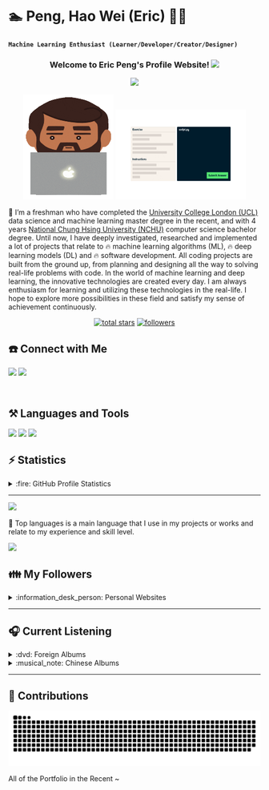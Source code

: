 # :swimmer: Peng, Hao Wei (Eric) :guardsman: 

**`Machine Learning Enthusiast (Learner/Developer/Creator/Designer)`**

<!-- WELCOME WEBSITE -->
<h3 align="center">
  Welcome to Eric Peng's Profile Website!
  <img src="https://media.giphy.com/media/hvRJCLFzcasrR4ia7z/giphy.gif" width="28">
</h3> 



<!-- GIF SECTION -->
<p align="center">
  <a href="https://git.io/typing-svg"><img src="https://readme-typing-svg.demolab.com/?lines=Machine%20Learning%20Enthusiast;5%2B%20years%20of%20coding%20experienced;1%20year%20Full%20Stack%20internship%20experienced;Always%20possessing%20curiosity;Work%20Life%20Balance%20!!&font=Secular%20One&duration=2500&pause=1200&color=9D2CF7&center=true&width=440&height=75"></a>
</p>

<p align="center">
<img src="https://github.com/Hao-Wei-Peng/Hao-Wei-Peng/blob/main/coding.gif" alt="unclecoding"  width="180" height="210"/>
<img src="https://github.com/Hao-Wei-Peng/Hao-Wei-Peng/blob/main/python.gif" alt="mushcoding"  width="260" height="180"/>
</p>


<!-- PERSONAL INTRO -->
:notebook_with_decorative_cover: I’m a freshman who have completed the [University College London (UCL)](https://www.ucl.ac.uk/prospective-students/graduate/taught-degrees/data-science-and-machine-learning-msc) data science and machine learning master degree in the recent, and with 4 years [National Chung  Hsing University (NCHU)](http://www.cs.nchu.edu.tw/v4/en/) computer science bachelor degree. Until now, I have deeply investigated, researched and implemented a lot of projects that relate to :fire: machine learning algorithms (ML), :fire: deep learning models (DL) and :fire: software development. All coding projects are built from the ground up, from planning and designing all the way to solving real-life problems with code. In the world of machine learning and deep learning, the innovative technologies are created every day. I am always enthusiasm for learning and utilizing these technologies in the real-life. I hope to explore more possibilities in these field and satisfy my sense of achievement continuously. 




<!-- SOCIAL BADGES SECTION -->
<p align="center">
<!--   <a href="https://www.youtube.com/c/DevProTips?sub_confirmation=1">
    <img alt="youtube subscribers" title="Subscribe to my YouTube channel" src="https://custom-icon-badges.demolab.com/youtube/channel/subscribers/UCipSxT7a3rn81vGLw9lqRkg?color=%23E05D44&label=SUBSCRIBE&logo=video&logoColor=white&style=for-the-badge&labelColor=CE4630"/></a> 
  
  <a href="https://www.youtube.com/c/DevProTips">
    <img alt="youtube views" title="YouTube views" src="https://custom-icon-badges.demolab.com/youtube/channel/views/UCipSxT7a3rn81vGLw9lqRkg?color=%23E1AD0E&logo=video&logoColor=white&style=for-the-badge&labelColor=C79600"/></a>  <a href="https://github.com/Hao-Wei-Peng/Simple-View-Counter"> -->
  
  <a href="https://github.com/Hao-Wei-Peng/Hao-Wei-Peng/stargazers">
    <img alt="total stars" title="Total stars on GitHub" src="https://custom-icon-badges.demolab.com/github/stars/Hao-Wei-Peng?color=55960c&style=for-the-badge&labelColor=488207&logo=star"/></a>
  
  <a href="https://github.com/Hao-Wei-Peng?tab=followers">
         <img alt="followers" title="Followers other on Github" src="https://custom-icon-badges.demolab.com/github/followers/Hao-Wei-Peng?color=236ad3&labelColor=1155ba&style=for-the-badge&logo=person-add&label=Follow&logoColor=white"/></a>
   
</p>




<!-- CONNECT WITH ME -->
<!-- ## <img src="https://github.com/Hao-Wei-Peng/Hao-Wei-Peng/blob/main/phone.gif" width="40"> -->

## :phone: Connect with Me 
<p align="left">
<a href=https://www.linkedin.com/in/hao-wei-eric-peng-38a7311a6/?locale=en_US><img src="https://img.shields.io/badge/LinkedIn-0077B5?style=for-the-badge&logo=linkedin&logoColor=white"></a>
<a href="mailto:eric.hw.peng@gmail.com"><img src="https://img.shields.io/badge/Gmail-D14836?style=for-the-badge&logo=gmail&logoColor=white"></a>
</p>
</br>


<!-- PROGRAMMING LANGUAGES -->
<!-- ## <img src="https://github.com/Hao-Wei-Peng/Hao-Wei-Peng/blob/main/computer.gif" width="40"> -->

## ⚒️ Languages and Tools
<!--
<img align="left" alt="Python" width="30px" style="padding-right:10px;" src="https://cdn.jsdelivr.net/gh/devicons/devicon/icons/python/python-original.svg" />
<img align="left" alt="JupyterNotebook" width="30px" style="padding-right:10px;" src="https://cdn.jsdelivr.net/gh/devicons/devicon/icons/jupyter/jupyter-original-wordmark.svg" />
<img align="left" alt="Pytorch" width="30px" style="padding-right:10px;" src="https://cdn.jsdelivr.net/gh/devicons/devicon/icons/pytorch/pytorch-original.svg" />       
<img align="left" alt="Git" width="30px" style="padding-right:10px;" src="https://cdn.jsdelivr.net/gh/devicons/devicon/icons/git/git-original.svg" />
<img align="left" alt="GitHub" width="30px" style="padding-right:10px;" src="https://cdn.jsdelivr.net/gh/devicons/devicon/icons/github/github-original.svg" />
<img align="left" alt="VisualStudio" width="30px" style="padding-right:10px;" src="https://cdn.jsdelivr.net/gh/devicons/devicon/icons/visualstudio/visualstudio-plain.svg" />
<img align="left" alt="Latex" width="30px" style="padding-right:10px;" src="https://cdn.jsdelivr.net/gh/devicons/devicon/icons/latex/latex-original.svg" />
<img align="left" alt="JavaScript" width="30px" style="padding-right:10px;" src="https://cdn.jsdelivr.net/gh/devicons/devicon/icons/javascript/javascript-plain.svg" />
<img align="left" alt="HTML" width="30px" style="padding-right:10px;" src="https://cdn.jsdelivr.net/gh/devicons/devicon/icons/html5/html5-plain.svg" />
<img align="left" alt="CSS" width="30px" style="padding-right:10px;" src="https://cdn.jsdelivr.net/gh/devicons/devicon/icons/css3/css3-plain.svg" />
<img align="left" alt="Linux" width="30px" style="padding-right:10px;" src="https://cdn.jsdelivr.net/gh/devicons/devicon/icons/linux/linux-original.svg" />
<img align="left" alt="Linux" width="30px" style="padding-right:10px;" src="https://cdn.jsdelivr.net/gh/devicons/devicon/icons/azure/azure-original.svg" />   
-->


<img src="https://skillicons.dev/icons?i=py,c,cs,cpp,javascript,html,css,bootstrap,java,scala" />
<img src="https://skillicons.dev/icons?i=ai,pytorch,tensorflow,vscode,visualstudio,aws,mysql,git,github,latex" />

<!-- LINES -->
<img src="https://www.animatedimages.org/data/media/562/animated-line-image-0429.gif" width="450px">



<!-- STATISTICS -->
<!-- ## <img src="https://github.com/Hao-Wei-Peng/Hao-Wei-Peng/blob/main/statistic_chart.gif" width="40"> -->

## ⚡ Statistics
<details> 
  <summary> :fire: GitHub Profile Statistics</summary>
  <br/>
    <a href="https://github.com/anuraghazra/github-readme-stats"><img alt="Peng, Hao Wei's Github Statistics" src="https://github-readme-stats-sigma-five.vercel.app/api/?username=Hao-Wei-Peng&show_icons=true&theme=swift&hide_border=true" height="180px" /></a>
<!--     <a href="https://github.com/anuraghazra/github-readme-stats"><img alt="Peng, Hao Wei's Top Languages" src="https://github-readme-stats-sigma-five.vercel.app/api/top-langs/?username=Hao-Wei-Peng&layout=compact&theme=react&hide_border=true&title_color=F85D7F&icon_color=F8D866" width="450px" height="180px" /></a> -->
   
  <br/>
</details>

---
<img src="https://github-readme-streak-stats.herokuapp.com?user=Hao-Wei-Peng&theme=violet-punch" width="550">

:notebook: Top languages is a main language that I use in my projects or works and relate to my experience and skill level.


<!-- LINES -->
<img src="https://www.animatedimages.org/data/media/562/animated-line-image-0429.gif" width="450px">




<!-- GitHub FOLLOWERS -->
<!-- ## <img src="https://github.com/Hao-Wei-Peng/Hao-Wei-Peng/blob/main/friend.gif" width="40"> --> 

## :family: My Followers
<details>
<summary> :information_desk_person: Personal Websites </summary>

<!--START_SECTION:top-followers-->
<table>
  <tr>
    <td align="center">
      <a href="https://github.com/ChengTsungPao">
        <img src="https://avatars.githubusercontent.com/u/46835017?v=4" width="100px;" alt="ChengTsungPao"/>
      </a>
      <br />
      <a href="https://github.com/ChengTsungPao">ChengTsungPao</a>
    </td>
    <td align="center">
      <a href="https://github.com/juceyj">
        <img src="https://avatars.githubusercontent.com/u/53820204?v=4" width="100px;" alt="Jiayi Liu"/>
      </a>
      <br />
      <a href="https://github.com/juceyj">Jiayi Liu</a>
    </td>
</tr>
  <tr>
    <td align="center">
      <a href="https://github.com/alicia7mm">
        <img src="https://avatars.githubusercontent.com/u/60660031?v=4" width="100px;" alt="alicia7mm"/>
      </a>
      <br />
      <a href="https://github.com/alicia7mm">alicia7mm</a>
    </td> 
    <td align="center">
      <a href="https://github.com/Weile0409">
        <img src="https://avatars.githubusercontent.com/u/27005037?v=4" width="100px;" alt="Weile0409"/>
      </a>
      <br />
      <a href="https://github.com/Weile0409">Wei Le</a>
    </td>
    
</tr>
</table>
<!--ENG_SECTION:bottom-followers-->

</details>

---





<!-- FAVORITE MUSICS -->
<!-- ## <img src="https://github.com/Hao-Wei-Peng/Hao-Wei-Peng/blob/main/music.gif" width="40"> -->

## :headphones: Current Listening
<details>
<summary> :dvd: Foreign Albums </summary>
<p align="center"><a href="https://www.last.fm/music/The+Weeknd/Starboy"><img src="https://lastfm.freetls.fastly.net/i/u/64s/2eff583c50e9ebe32857ca8bedbd25bd.jpg" title="The Weeknd - Starboy"></a> <a href="https://www.last.fm/music/Ed+Sheeran/No.6+Collaborations+Project"><img src="https://lastfm.freetls.fastly.net/i/u/64s/3ccb1f5d6891d9810e2a1e6e9dc3338e.jpg#3ccb1f5d6891d9810e2a1e6e9dc3338e" title="Ed Sheeran - No.6 Collaborations Project"></a> <a href="https://www.last.fm/music/Taylor+Swift/Red+(Taylor%27s+Version)"><img src="https://lastfm.freetls.fastly.net/i/u/64s/6b7a28849d6a3b673f49873414cb03a8.jpg" title="Taylor Swift - Red"></a> <a href="https://www.last.fm/music/Charlie+Puth/CHARLIE"><img src="https://lastfm.freetls.fastly.net/i/u/64s/1f4d106bfc5a4d0e8dcec8490630fab3.jpg" title="Charlie Puth - CHARLIE"></a> <a href="https://www.last.fm/music/Bruno+Mars/Doo-Wops+&+Hooligans"><img src="https://lastfm.freetls.fastly.net/i/u/64s/f7670d1bcac523562726c1774f45285f.jpg" title="Bruno Mars - Doo-Wops & Hooligans"></a> <a href="https://www.last.fm/music/David+Archuleta/David+Archuleta"><img src="https://lastfm.freetls.fastly.net/i/u/64s/691843351111ec4b74a62fb446f93b86.jpg" title="David Archuleta - David Archuleta"></a> <a href="https://www.last.fm/music/Coldplay/A+Head+Full+of+Dreams"><img src="https://lastfm.freetls.fastly.net/i/u/64s/174d490504bf25ced4880e8fd54ddb1c.jpg" title="Coldplay - A Head Full of Dreams"></a> <a href="https://www.last.fm/music/Imagine+Dragons/Night+Visions"><img src="https://lastfm.freetls.fastly.net/i/u/64s/ecae82853b784726c7e2c4e2ba55a4fd.jpg" title="Imagine Dragons - Night Visions"></a> <a href="https://www.last.fm/music/NewJeans/NewJeans+1st+EP+%27New+Jeans%27"><img src="https://lastfm.freetls.fastly.net/i/u/64s/eb43ff27cf3e528ba0ed6306d52139a5.jpg" title="NewJeans - NewJeans 1st EP 'New Jeans'"></a> <a href="https://www.last.fm/music/LE+SSERAFIM/FEARLESS"><img src="https://lastfm.freetls.fastly.net/i/u/64s/57bb7bc0affcae6892865a7f19828e4b.jpg" title="LE SSERAFIM - FEARLESS"></a> <a href="https://www.last.fm/music/Tyler+Shaw/Tyler+Shaw"><img src="https://lastfm.freetls.fastly.net/i/u/64s/b0d367f32c392f148ff0bbf134c6a789.jpg" title="Tyler Shaw - Tyler Shaw"></a> <a href="https://www.last.fm/music/Lady+Antebellum/Need+You+Now"><img src="https://lastfm.freetls.fastly.net/i/u/64s/e693b627d4bc40c6a149883ca8e69d4d.jpg" title="Lady Antebellum - Need You Now"></a>
</p>
</details>





<details>
<summary> :musical_note: Chinese Albums </summary>
<p align="center"><a href="https://www.last.fm/music/%E6%B1%9F%E8%95%99/%E8%97%9D%E7%95%8C%E4%BA%BA%E7%94%9F"><img src="https://lastfm.freetls.fastly.net/i/u/64s/6b3aead017f142d61a484d5c1a15097f.jpg" title="江蕙 - 藝界人生"> <a href="https://www.last.fm/music/%E9%99%B3%E5%A5%95%E8%BF%85/%E8%AA%8D%E4%BA%86%E5%90%A7"><img src="https://lastfm.freetls.fastly.net/i/u/64s/41e5e4691629eff87f7c683aab4c19c3.jpg" title="陳奕迅 - 認了吧"></a> <a href="https://www.last.fm/music/%E5%91%A8%E8%88%88%E5%93%B2/%E5%A6%82%E6%9E%9C%E9%9B%A8%E4%B9%8B%E5%BE%8C"><img src="https://lastfm.freetls.fastly.net/i/u/64s/6d59fec512772af980d3c484419abd7b.jpg" title="周興哲 - 如果雨之後"></a> <a href="https://www.last.fm/music/%E5%BE%90%E4%BD%B3%E7%91%A9/%E5%B0%8B%E4%BA%BA%E5%95%9F%E4%BA%8B"><img src="https://lastfm.freetls.fastly.net/i/u/64s/89d54a3786cf4cbcccb8b464f98933e6.jpg" title="徐佳瑩 - 尋人啟事"></a> <a href="https://www.last.fm/music/%E5%8E%9F%E5%AD%90%E9%82%A6%E5%A6%AE/%E5%AD%A4%E5%96%AE%E6%9C%83%E6%B6%88%E5%A4%B1%E9%9B%A2%E9%96%8B%E4%B8%8D%E8%A6%8B"><img src="https://lastfm.freetls.fastly.net/i/u/64s/6be17567ccb13b2f93ac269fd0408277.jpg" title="原子邦妮 - 孤單會消失離開不見"></a> <a href="https://www.last.fm/music/%E5%91%8A%E4%BA%94%E4%BA%BA/%E9%81%8B%E6%B0%A3%E4%BE%86%E5%BE%97%E8%8B%A5%E6%9C%89%E4%BC%BC%E7%84%A1"><img src="https://lastfm.freetls.fastly.net/i/u/64s/da267cdde0831082c2b26a9f2bbcf823.jpg" title="告五人 - 運氣來得若有似無"></a> <a href="https://www.last.fm/music/%E8%8E%AB%E5%AE%B0%E7%BE%8A/%E5%B9%BB%E6%83%B3%E6%9B%B2"><img src="https://lastfm.freetls.fastly.net/i/u/64s/70d65c43e9afbe9eccf6ac7a2740bacf.jpg" title="莫宰羊 - 幻想曲"></a> <a href="https://www.last.fm/music/%E5%AD%AB%E7%9B%9B%E5%B8%8C/Between"><img src="https://lastfm.freetls.fastly.net/i/u/64s/d6ac840a6c7484298116e07e4dd12355.jpg" title="孫盛希 - Between"></a> <a href="https://www.last.fm/music/%E5%B0%8F%E5%AE%87-%E5%AE%8B%E5%BF%B5%E5%AE%87/%E5%90%8C%E5%9C%A8"><img src="https://lastfm.freetls.fastly.net/i/u/64s/5954f652ecace465a171e8178f54389d.jpg" title="小宇-宋念宇 - 同在"></a> <a href="https://www.last.fm/music/%E6%9E%97%E4%BF%8A%E5%82%91/%E5%A5%B9%E8%AA%AA"><img src="https://lastfm.freetls.fastly.net/i/u/64s/bf469c34ea85432a99dbd54958c4e3db.jpg" title="林俊傑 - 她說"></a> <a href="https://www.last.fm/music/Trash/Holy+Trip!"><img src="https://lastfm.freetls.fastly.net/i/u/64s/1ea3379358af2fedca82b30b2fd2f0a7.jpg" title="Trash - Holy Trip!"></a> <a href="https://www.last.fm/music/F.I.R./%E6%84%9B%E2%80%A7%E6%AD%8C%E5%A7%AC"><img src="https://lastfm.freetls.fastly.net/i/u/64s/0b3c9e4e7cb0f9b044e67ebbd90d997e.jpg" title="F.I.R. - 愛‧歌姬"></a>
</p> 
</details>

---




<!-- SNAKE CONTRIBUTIONS -->
<!-- ## <img src="https://github.com/Hao-Wei-Peng/Hao-Wei-Peng/blob/main/snake.gif" width="40"> -->

## 🐍 Contributions
<!-- ![](https://raw.githubusercontent.com/Hao-Wei-Peng/Hao-Wei-Peng/output/github-contribution-grid-snake.svg) -->
<img alt="snake eating my contributions" src="https://raw.githubusercontent.com/Hao-Wei-Peng/Hao-Wei-Peng/output/github-contribution-grid-snake.svg" />

All of the Portfolio in the Recent ~









<!--
**Hao-Wei-Peng/Hao-Wei-Peng** is a ✨ _special_ ✨ repository because its `README.md` (this file) appears on your GitHub profile.

Here are some ideas to get you started:

- 🔭 I’m currently working on ...
- 🌱 I’m currently learning ...
- 👯 I’m looking to collaborate on ...
- 🤔 I’m looking for help with ...
- 💬 Ask me about ...
- 📫 How to reach me: ...
- 😄 Pronouns: ...
- ⚡ Fun fact: ...
-->
